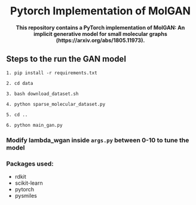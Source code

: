 <h1 align='center'>Pytorch Implementation of MolGAN</h1>

<p align="center">
<strong align="center">
This repository contains a PyTorch implementation of MolGAN: An implicit generative model for small molecular graphs 
(https://arxiv.org/abs/1805.11973). 
</strong>
</p>


## Steps to the run the GAN model
```
1. pip install -r requirements.txt
```

```
2. cd data
```

```
3. bash download_dataset.sh
```

```
4. python sparse_molecular_dataset.py
```

```
5. cd ..
```

```
6. python main_gan.py
```

### Modify lambda_wgan inside `args.py` between 0-10 to tune the model

### Packages used:
* rdkit
* scikit-learn
* pytorch
* pysmiles
